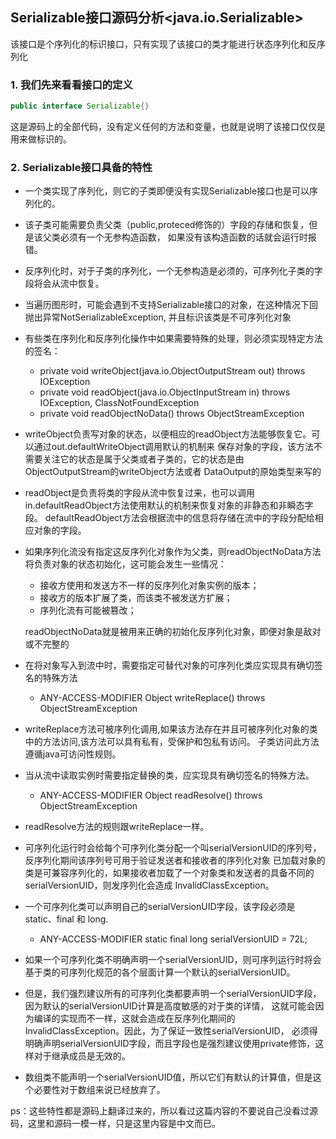 ## Serializable接口源码分析<java.io.Serializable>

该接口是个序列化的标识接口，只有实现了该接口的类才能进行状态序列化和反序列化

### 1. 我们先来看看接口的定义

```java
public interface Serializable{}
```
这是源码上的全部代码，没有定义任何的方法和变量，也就是说明了该接口仅仅是用来做标识的。
### 2. Serializable接口具备的特性

- 一个类实现了序列化，则它的子类即便没有实现Serializable接口也是可以序列化的。
- 该子类可能需要负责父类（public,proteced修饰的）字段的存储和恢复，但是该父类必须有一个无参构造函数，
	如果没有该构造函数的话就会运行时报错。
- 反序列化时，对于子类的序列化，一个无参构造是必须的，可序列化子类的字段将会从流中恢复。
- 当遍历图形时，可能会遇到不支持Serializable接口的对象，在这种情况下回抛出异常NotSerializableException,
	并且标识该类是不可序列化对象
- 有些类在序列化和反序列化操作中如果需要特殊的处理，则必须实现特定方法的签名：
	* private void writeObject(java.io.ObjectOutputStream out) throws IOException
	* private void readObject(java.io.ObjectInputStream in) throws IOException, ClassNotFoundException
	* private void readObjectNoData() throws ObjectStreamException
- writeObject负责写对象的状态，以便相应的readObject方法能够恢复它。可以通过out.defaultWriteObject调用默认的机制来
	保存对象的字段，该方法不需要关注它的状态是属于父类或者子类的，它的状态是由ObjectOutputStream的writeObject方法或者
	DataOutput的原始类型来写的
- readObject是负责将类的字段从流中恢复过来，也可以调用in.defaultReadObject方法使用默认的机制来恢复对象的非静态和非瞬态字段。
	defaultReadObject方法会根据流中的信息将存储在流中的字段分配给相应对象的字段。
- 如果序列化流没有指定这反序列化对象作为父类，则readObjectNoData方法将负责对象的状态初始化，这可能会发生一些情况：
	* 接收方使用和发送方不一样的反序列化对象实例的版本；
	* 接收方的版本扩展了类，而该类不被发送方扩展；
	* 序列化流有可能被篡改；
	
	readObjectNoData就是被用来正确的初始化反序列化对象，即便对象是敌对或不完整的
- 在将对象写入到流中时，需要指定可替代对象的可序列化类应实现具有确切签名的特殊方法
	* ANY-ACCESS-MODIFIER Object writeReplace() throws ObjectStreamException
- writeReplace方法可被序列化调用,如果该方法存在并且可被序列化对象的类中的方法访问,该方法可以具有私有，受保护和包私有访问。 
	子类访问此方法遵循java可访问性规则。
- 当从流中读取实例时需要指定替换的类，应实现具有确切签名的特殊方法。
	* ANY-ACCESS-MODIFIER Object readResolve() throws ObjectStreamException
- readResolve方法的规则跟writeReplace一样。
- 可序列化运行时会给每个可序列化类分配一个叫serialVersionUID的序列号，反序列化期间该序列号可用于验证发送者和接收者的序列化对象
	已加载对象的类是可兼容序列化的，如果接收者加载了一个对象类和发送者的具备不同的serialVersionUID，则发序列化会造成
	InvalidClassException。
- 一个可序列化类可以声明自己的serialVersionUID字段，该字段必须是static、final 和 long.
	* ANY-ACCESS-MODIFIER static final long serialVersionUID = 72L;
- 如果一个可序列化类不明确声明一个serialVersionUID，则可序列运行时将会基于类的可序列化规范的各个层面计算一个默认的serialVersionUID。
- 但是，我们强烈建议所有的可序列化类都要声明一个serialVersionUID字段，因为默认的serialVersionUID计算是高度敏感的对于类的详情，
	这就可能会因为编译的实现而不一样，这就会造成在反序列化期间的InvalidClassException。因此，为了保证一致性serialVersionUID，
	必须得明确声明serialVersionUID字段，而且字段也是强烈建议使用private修饰，这样对于继承成员是无效的。
- 数组类不能声明一个serialVersionUID值，所以它们有默认的计算值，但是这个必要性对于数组来说已经放弃了。


ps：这些特性都是源码上翻译过来的，所以看过这篇内容的不要说自己没看过源码，这里和源码一模一样，只是这里内容是中文而已。

